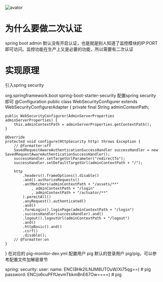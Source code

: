 ![avator](http://pic.pig4cloud.com/20190221130907_7nb50u_Screenshot.jpeg)
# 为什么要做二次认证
spring boot admin 默认没有开启认证，也是就是别人知道了监控模块的IP:PORT 即可访问。监控功能在生产上又是必要的功能，所以需要有二次认证

# 实现原理
引入spring security
<!--security-->
<dependency>
	<groupId>org.springframework.boot</groupId>
	<artifactId>spring-boot-starter-security</artifactId>
</dependency>
配置spring security即可
@Configuration
public class WebSecurityConfigurer extends WebSecurityConfigurerAdapter {
	private final String adminContextPath;

	public WebSecurityConfigurer(AdminServerProperties adminServerProperties) {
		this.adminContextPath = adminServerProperties.getContextPath();
	}

	@Override
	protected void configure(HttpSecurity http) throws Exception {
		// @formatter:off
		SavedRequestAwareAuthenticationSuccessHandler successHandler = new SavedRequestAwareAuthenticationSuccessHandler();
		successHandler.setTargetUrlParameter("redirectTo");
		successHandler.setDefaultTargetUrl(adminContextPath + "/");

		http
			.headers().frameOptions().disable()
			.and().authorizeRequests()
			.antMatchers(adminContextPath + "/assets/**"
				, adminContextPath + "/login"
				, adminContextPath + "/actuator/**"
			).permitAll()
			.anyRequest().authenticated()
			.and()
			.formLogin().loginPage(adminContextPath + "/login")
			.successHandler(successHandler).and()
			.logout().logoutUrl(adminContextPath + "/logout")
			.and()
			.httpBasic().and()
			.csrf()
			.disable();
		// @formatter:on
	}
}
在对应的 pig-monitor-dev.yml 配置用户
pig 默认的登录用户 pig/pig，可以参考配置文件加解密章节

spring:
  security:
    user:
      name: ENC(8Hk2ILNJM8UTOuW/Xi75qg==)     # pig
      password: ENC(o6cuPFfUevmTbkmBnE67Ow====) # pig
